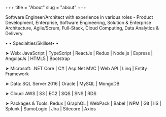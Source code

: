 +++
title = "About"
slug = "about"
+++

Software Engineer/Architect with experience in various roles - Product Development, Enterprise, Software Engineering, Solution & Enterprise Architecture, Agile/Scrum, Full-Stack, Cloud Computing, Data Analytics & Delivery.

• • Specialties/Skillset• •

➤ Web: JavaScript | TypeScript | ReactJs | Redux | Node.js | Express | AngularJs | HTML5 | Bootstrap

➤ Microsoft: .NET Core | C# | Asp.Net MVC | Web API | Linq | Entity Framework

➤ Data: SQL Server 2016 | Oracle | MySQL | MongoDB

➤ Cloud: AWS | S3 | EC2 | SQS | SNS | RDS

➤ Packages & Tools: Redux | GraphQL | WebPack | Babel | NPM | Git | IIS | Splunk | SumoLogic | Jira | Sitecore | Axios
